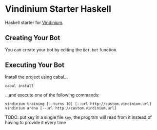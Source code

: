 Vindinium Starter Haskell
=========================

Haskell starter for [Vindinium](http://vindinium.org).

Creating Your Bot
-----------------

You can create your bot by editing the `Bot.bot` function.

Executing Your Bot
------------------

Install the project using cabal...

```
cabal install
```

...and execute one of the following commands:

```
vindinium training [--turns 10] [--url http://custom.vindinium.url]
vindinium arena [--url http://custom.vindinium.url]
```


TODO: put key in a single file `key`,
the program will read from it instead of having to provide it every time
